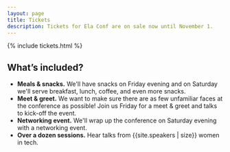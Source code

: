 ```yaml
---
layout: page
title: Tickets
description: Tickets for Ela Conf are on sale now until November 1.
---
```


{% include tickets.html %}

## What’s included?

* **Meals & snacks.** We'll have snacks on Friday evening and on Saturday we'll serve breakfast, lunch, coffee, and even more snacks.
* **Meet & greet.** We want to make sure there are as few unfamiliar faces at the conference as possible! Join us Friday for a meet & greet and talks to kick-off the event.
* **Networking event.** We'll wrap up the conference on Saturday evening with a networking event.
* **Over a dozen sessions.** Hear talks from {{site.speakers | size}} women in tech.